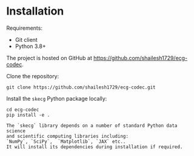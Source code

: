 # Installation

Requirements:

- Git client
- Python 3.8+

The project is hosted on GitHub at
https://github.com/shailesh1729/ecg-codec.



Clone the repository:

```shell
git clone https://github.com/shailesh1729/ecg-codec.git
```

Install the `skecg` Python package locally:

```shell
cd ecg-codec
pip install -e .
```

```{note}
The `skecg` library depends on a number of standard Python data science
and scientific computing libraries including:
`NumPy`, `SciPy`,  `Matplotlib`, `JAX` etc.. 
It will install its dependencies during installation if required.
```